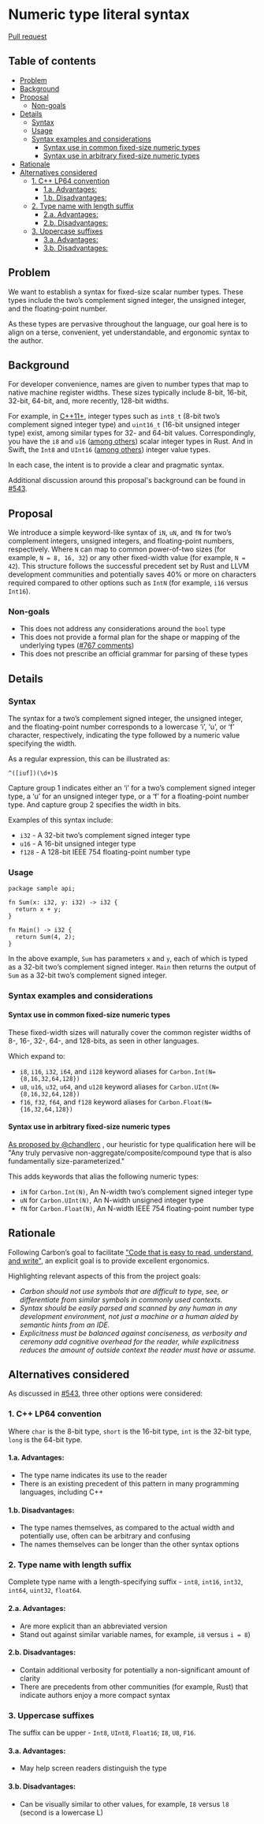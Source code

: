 # Numeric type literal syntax

<!--
Part of the Carbon Language project, under the Apache License v2.0 with LLVM
Exceptions. See /LICENSE for license information.
SPDX-License-Identifier: Apache-2.0 WITH LLVM-exception
-->

[Pull request](https://github.com/carbon-language/carbon-lang/pull/2015)

<!-- toc -->

## Table of contents

-   [Problem](#problem)
-   [Background](#background)
-   [Proposal](#proposal)
    -   [Non-goals](#non-goals)
-   [Details](#details)
    -   [Syntax](#syntax)
    -   [Usage](#usage)
    -   [Syntax examples and considerations](#syntax-examples-and-considerations)
        -   [Syntax use in common fixed-size numeric types](#syntax-use-in-common-fixed-size-numeric-types)
        -   [Syntax use in arbitrary fixed-size numeric types](#syntax-use-in-arbitrary-fixed-size-numeric-types)
-   [Rationale](#rationale)
-   [Alternatives considered](#alternatives-considered)
    -   [1. C++ LP64 convention](#1-c-lp64-convention)
        -   [1.a. Advantages:](#1a-advantages)
        -   [1.b. Disadvantages:](#1b-disadvantages)
    -   [2. Type name with length suffix](#2-type-name-with-length-suffix)
        -   [2.a. Advantages:](#2a-advantages)
        -   [2.b. Disadvantages:](#2b-disadvantages)
    -   [3. Uppercase suffixes](#3-uppercase-suffixes)
        -   [3.a. Advantages:](#3a-advantages)
        -   [3.b. Disadvantages:](#3b-disadvantages)

<!-- tocstop -->

## Problem

We want to establish a syntax for fixed-size scalar number types. These types
include the two’s complement signed integer, the unsigned integer, and the
floating-point number.

As these types are pervasive throughout the language, our goal here is to align
on a terse, convenient, yet understandable, and ergonomic syntax to the author.

## Background

For developer convenience, names are given to number types that map to native
machine register widths. These sizes typically include 8-bit, 16-bit, 32-bit,
64-bit, and, more recently, 128-bit widths.

For example, in [C++11+](https://en.cppreference.com/w/cpp/types/integer),
integer types such as `int8_t` (8-bit two’s complement signed integer type) and
`uint16_t` (16-bit unsigned integer type) exist, among similar types for 32- and
64-bit values. Correspondingly, you have the `i8` and `u16`
([among others](https://doc.rust-lang.org/book/ch03-02-data-types.html#scalar-types))
scalar integer types in Rust. And in Swift, the `Int8` and `UInt16`
([among others](https://developer.apple.com/documentation/swift/uint8)) integer
value types.

In each case, the intent is to provide a clear and pragmatic syntax.

Additional discussion around this proposal's background can be found in
[#543](https://github.com/carbon-language/carbon-lang/issues/543).

## Proposal

We introduce a simple keyword-like syntax of `iN`, `uN`, and `fN` for two’s
complement integers, unsigned integers, and floating-point numbers,
respectively. Where `N` can map to common power-of-two sizes (for example,
`N = 8, 16, 32`) or any other fixed-width value (for example, `N = 42`). This
structure follows the successful precedent set by Rust and LLVM development
communities and potentially saves 40% or more on characters required compared to
other options such as `IntN` (for example, `i16` versus `Int16`).

### Non-goals

-   This does not address any considerations around the `bool` type
-   This does not provide a formal plan for the shape or mapping of the
    underlying types
    ([#767 comments](https://github.com/carbon-language/carbon-lang/issues/767#issuecomment-1214153375))
-   This does not prescribe an official grammar for parsing of these types

## Details

### Syntax

The syntax for a two’s complement signed integer, the unsigned integer, and the
floating-point number corresponds to a lowercase ‘i’, ‘u’, or ‘f’ character,
respectively, indicating the type followed by a numeric value specifying the
width.

As a regular expression, this can be illustrated as:

```re
^([iuf])(\d+)$
```

Capture group 1 indicates either an ‘i’ for a two’s complement signed integer
type, a ‘u’ for an unsigned integer type, or a ‘f’ for a floating-point number
type. And capture group 2 specifies the width in bits.

Examples of this syntax include:

-   `i32` - A 32-bit two’s complement signed integer type
-   `u16` - A 16-bit unsigned integer type
-   `f128` - A 128-bit IEEE 754 floating-point number type

### Usage

```carbon
package sample api;

fn Sum(x: i32, y: i32) -> i32 {
  return x + y;
}

fn Main() -> i32 {
  return Sum(4, 2);
}
```

In the above example, `Sum` has parameters `x` and `y`, each of which is typed
as a 32-bit two’s complement signed integer. `Main` then returns the output of
`Sum` as a 32-bit two’s complement signed integer.

### Syntax examples and considerations

#### Syntax use in common fixed-size numeric types

These fixed-width sizes will naturally cover the common register widths of 8-,
16-, 32-, 64-, and 128-bits, as seen in other languages.

Which expand to:

-   `i8`, `i16`, `i32`, `i64`, and `i128` keyword aliases for
    `Carbon.Int(N={8,16,32,64,128})`
-   `u8`, `u16`, `u32`, `u64`, and `u128` keyword aliases for
    `Carbon.UInt(N={8,16,32,64,128})`
-   `f16`, `f32`, `f64`, and `f128` keyword aliases for
    `Carbon.Float(N={16,32,64,128})`

#### Syntax use in arbitrary fixed-size numeric types

[As proposed by @chandlerc](https://github.com/carbon-language/carbon-lang/issues/543#issuecomment-845620894)
, our heuristic for type qualification here will be "Any truly pervasive
non-aggregate/composite/compound type that is also fundamentally
size-parameterized."

This adds keywords that alias the following numeric types:

-   `iN` for `Carbon.Int(N)`, An N-width two’s complement signed integer type
-   `uN` for `Carbon.UInt(N)`, An N-width unsigned integer type
-   `fN` for `Carbon.Float(N)`, An N-width IEEE 754 floating-point number type

## Rationale

Following Carbon’s goal to facilitate
["Code that is easy to read, understand, and write"](https://github.com/carbon-language/carbon-lang/blob/trunk/docs/project/goals.md#code-that-is-easy-to-read-understand-and-write),
an explicit goal is to provide excellent ergonomics.

Highlighting relevant aspects of this from the project goals:

-   _Carbon should not use symbols that are difficult to type, see, or
    differentiate from similar symbols in commonly used contexts._
-   _Syntax should be easily parsed and scanned by any human in any development
    environment, not just a machine or a human aided by semantic hints from an
    IDE._
-   _Explicitness must be balanced against conciseness, as verbosity and
    ceremony add cognitive overhead for the reader, while explicitness reduces
    the amount of outside context the reader must have or assume._

## Alternatives considered

As discussed in
[#543](https://github.com/carbon-language/carbon-lang/issues/543), three other
options were considered:

### 1. C++ LP64 convention

Where `char` is the 8-bit type, `short` is the 16-bit type, `int` is the 32-bit
type, `long` is the 64-bit type.

#### 1.a. Advantages:

-   The type name indicates its use to the reader
-   There is an existing precedent of this pattern in many programming
    languages, including C++

#### 1.b. Disadvantages:

-   The type names themselves, as compared to the actual width and potentially
    use, often can be arbitrary and confusing
-   The names themselves can be longer than the other syntax options

### 2. Type name with length suffix

Complete type name with a length-specifying suffix - `int8`, `int16`, `int32`,
`int64`, `uint32`, `float64`.

#### 2.a. Advantages:

-   Are more explicit than an abbreviated version
-   Stand out against similar variable names, for example, `i8` versus `i = 8`)

#### 2.b. Disadvantages:

-   Contain additional verbosity for potentially a non-significant amount of
    clarity
-   There are precedents from other communities (for example, Rust) that
    indicate authors enjoy a more compact syntax

### 3. Uppercase suffixes

The suffix can be upper - `Int8`, `UInt8`, `Float16`; `I8`, `U8`, `F16`.

#### 3.a. Advantages:

-   May help screen readers distinguish the type

#### 3.b. Disadvantages:

-   Can be visually similar to other values, for example, `I8` versus `l8`
    (second is a lowercase L)
